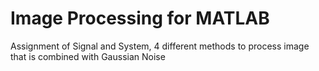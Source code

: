 Image Processing for MATLAB
===================

Assignment of Signal and System, 4 different methods to process image that is combined with Gaussian Noise
